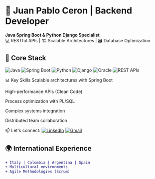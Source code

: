 # 🚀 Juan Pablo Ceron | Backend Developer

**Java Spring Boot & Python Django Specialist**  
💻 RESTful APIs | 🏗️ Scalable Architectures | 🗃️ Database Optimization

## 🔧 Core Stack
![Java](https://img.shields.io/badge/Java-Expert-007396?logo=java)
![Spring Boot](https://img.shields.io/badge/Spring_Boot-Framework-6DB33F?logo=spring)
![Python](https://img.shields.io/badge/Python-Advanced-3776AB?logo=python)
![Django](https://img.shields.io/badge/Django-Framework-092E20?logo=django)
![Oracle](https://img.shields.io/badge/Oracle_PL/SQL-Specialist-F80000?logo=oracle)
![REST APIs](https://img.shields.io/badge/REST_API-Design-FF6F61?logo=rest)

📊 Key Skills
Scalable architectures with Spring Boot

High-performance APIs (Clean Code)

Process optimization with PL/SQL

Complex systems integration

Distributed team collaboration

📫 Let's connect: [![LinkedIn](https://img.shields.io/badge/LinkedIn-0A66C2?style=for-the-badge&logo=linkedin&logoColor=white)](www.linkedin.com/in/juan-pablo-ceron-penuela)
[![Gmail](https://img.shields.io/badge/Gmail-EA4335?style=for-the-badge&logo=gmail&logoColor=white)](mailto:juanpabloceron.p@gmail.com)

## 🌍 International Experience
```diff
+ Italy | Colombia | Argentina | Spain
+ Multicultural environments
+ Agile Methodologies (Scrum)
